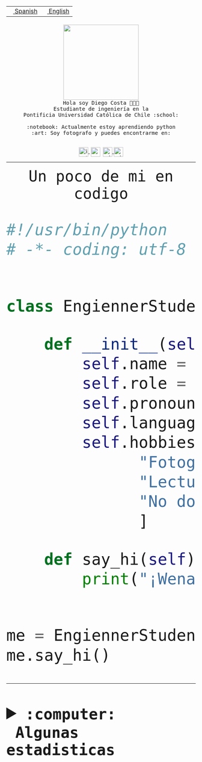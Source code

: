 <table border="0"  align="right">
 <tr><td><a href="README.md"><img src="https://upload.wikimedia.org/wikipedia/commons/thumb/8/89/Bandera_de_Espa%C3%B1a.svg/1200px-Bandera_de_Espa%C3%B1a.svg.png" height="10"> Spanish</a></td>
 <td><a href="README.en.md"><img src="https://upload.wikimedia.org/wikipedia/commons/a/a4/Flag_of_the_United_States.svg" height="10"> English</a></td></tr>
</table><br><br><br>


<p align="center">
  <img src="https://github.com/diegocostares/diegocostares/blob/main/Images/aaa2.gif?raw=true" height="200px" weight="200px">
  <br><samp>
    Hola soy Diego Costa 👨🏻‍💻<br>
    Estudiante de ingeniería en la <br>
    Pontificia Universidad Católica de Chile :school:<br>
  <br>
    :notebook: Actualmente estoy aprendiendo python <br>
    :art: Soy fotografo y puedes encontrarme en: <br>
  <br></samp>
  
</p>

<p align="center">
   <a href="https://instagram.com/diegocosta_no" target="blank">
    <img 
    align="center" src="https://cdn.jsdelivr.net/npm/simple-icons@3.0.1/icons/instagram.svg" alt="instagram" height="25px" width="25px" />
  </a>
  <a style="border: 3px solid; color: white;"href="https://t.me/diegocosta_no" target="blank">
  <img
  align="center" alt="Telegram" width="25px" src="https://icons-for-free.com/iconfiles/png/512/Telegram-1324888767380505522.png" />
</a>
<a href="https://api.whatsapp.com/send?phone=56971897835&text=Hola!" target="blank">
  <img
  align="center" alt="wtsp" width="25px" src="https://img.icons8.com/pastel-glyph/2x/whatsapp--v2.png" />
</a>
<a href="https://www.linkedin.com/in/diego-costa-786249213/" target="blank">
  <img
  align="center" alt="wtsp" width="25px" src="https://img.icons8.com/metro/452/linkedin.png" />
</a>

  </a>
</p>

---


<p align="center"><font size="25"><samp>Un poco de mi en codigo</samp></front></p>


```python
#!/usr/bin/python
# -*- coding: utf-8 -*-


class EngiennerStudent:

    def __init__(self):
        self.name = "Diego Costa"
        self.role = "Estudiante"
        self.pronouns = "he/him"
        self.language_spoken = ["es_CL", "en_US"]
        self.hobbies = [
              "Fotografia",
              "Lectura",
              "No dormir",
              ]

    def say_hi(self):
        print("¡Wena mundo!")


me = EngiennerStudent()
me.say_hi()
```
---
<details>
  <summary><b><samp>:computer: &nbsp;Algunas estadisticas</samp></b></summary>
  <br/></p>

<!--START_SECTION:waka-->
![Code Time](http://img.shields.io/badge/Code%20Time-967%20hrs%2055%20mins-blue)

**Soy nocturno 🦉** 

```text
🌞 Mañana                 15 commits          ░░░░░░░░░░░░░░░░░░░░░░░░░   00.53 % 
🌆 Día                    857 commits         ████████░░░░░░░░░░░░░░░░░   30.53 % 
🌃 Tarde                  1246 commits        ███████████░░░░░░░░░░░░░░   44.39 % 
🌙 Noche                  689 commits         ██████░░░░░░░░░░░░░░░░░░░   24.55 % 
```
📅 **Soy más productivo los Martes** 

```text
Lunes                    427 commits         ████░░░░░░░░░░░░░░░░░░░░░   15.21 % 
Martes                   549 commits         █████░░░░░░░░░░░░░░░░░░░░   19.56 % 
Miércoles                366 commits         ███░░░░░░░░░░░░░░░░░░░░░░   13.04 % 
Jueves                   420 commits         ████░░░░░░░░░░░░░░░░░░░░░   14.96 % 
Viernes                  413 commits         ████░░░░░░░░░░░░░░░░░░░░░   14.71 % 
Sábado                   221 commits         ██░░░░░░░░░░░░░░░░░░░░░░░   07.87 % 
Domingo                  411 commits         ████░░░░░░░░░░░░░░░░░░░░░   14.64 % 
```


📊 **Esta semana me dediqué a** 

```text
🐱‍💻 Proyectos: 
2023-1-S4-Grupo2-Scraper 22 hrs 30 mins      ██████████████████░░░░░░░   70.40 % 
Index-capstone           3 hrs 26 mins       ███░░░░░░░░░░░░░░░░░░░░░░   10.75 % 
server respaldlo         3 hrs 7 mins        ██░░░░░░░░░░░░░░░░░░░░░░░   09.76 % 
2023-1-S4-Grupo2-Backend 1 hr 13 mins        █░░░░░░░░░░░░░░░░░░░░░░░░   03.82 % 
2023-1-S4-Grupo2-IA      50 mins             █░░░░░░░░░░░░░░░░░░░░░░░░   02.61 % 
```


 Last Updated on 25/05/2023 12:37:46 UTC
<!--END_SECTION:waka-->
  
  

<p align="center"> <img src="https://github-readme-stats.vercel.app/api?username=diegocostares&show_icons=true&theme=ayu-mirage" alt="abhisheknaiidu" /></p>
 
</details>
